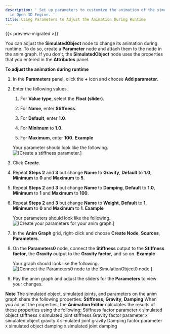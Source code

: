 ```yaml
---
description: ' Set up parameters to customize the animation of the simulated object
  in Open 3D Engine. '
title: Using Parameters to Adjust the Animation During Runtime
---
```


{{< preview-migrated >}}

You can adjust the **SimulatedObject** node to change its animation during runtime. To do so, create a **Parameter** node and attach them to the node in the anim graph. If you don't, the **SimulatedObject** node uses the properties that you entered in the **Attributes** panel.

**To adjust the animation during runtime**

1. In the **Parameters** panel, click the **\+** icon and choose **Add parameter**.

1. Enter the following values.

   1. For **Value type**, select the **Float \(slider\)**.

   1. For **Name**, enter **Stiffness**.

   1. For **Default**, enter **1.0**.

   1. For **Minimum** to **1.0**.

   1. For **Maximum**, enter **100**.
**Example**

   Your parameter should look like the following.
![\[Create a stiffness parameter.\]](/images/user-guide/actor-animation/simulated-objects-25.png)

1. Click **Create**.

1. Repeat **Steps 2** and **3** but change **Name** to **Gravity**, **Default** to **1.0**, **Minimum** to **0** and **Maximum** to **5**.

1. Repeat **Steps 2** and **3** but change **Name** to **Damping**, **Default** to **1.0**, **Minimum** to **1** and **Maximum** to **100**.

1. Repeat **Steps 2** and **3** but change **Name** to **Weight**, **Default** to **1**, **Minimum** to **0** and **Maximum** to **1**.
**Example**

   Your parameters should look like the following.
![\[Create your parameters for your anim graph.\]](/images/user-guide/actor-animation/simulated-objects-26.png)

1. In the **Anim Graph** grid, right\-click and choose **Create Node**, **Sources**, **Parameters**.

1. On the **Parameters0** node, connect the **Stiffness** output to the **Stiffness factor**, the **Gravity** output to the **Gravity factor**, and so on.
**Example**

   Your graph should look like the following.
![\[Connect the Parameters0 node to the SimulationObject0 node.\]](/images/user-guide/actor-animation/simulated-objects-27.png)

1. Pay the anim graph and adjust the sliders for the **Parameters** to view your changes.

**Note**
The simulated object, simulated joints, and parameters on the anim graph share the following properties: **Stiffness**, **Gravity**, **Damping**
When you adjust the properties, the **Animation Editor** calculates the results of these properties using the following:
Stiffness factor parameter `X` simulated object stiffness `X` simulated joint stiffness
Gravity factor parameter `X` simulated object gravity `X` simulated joint gravity
Damping factor parameter `X` simulated object damping `X` simulated joint damping
